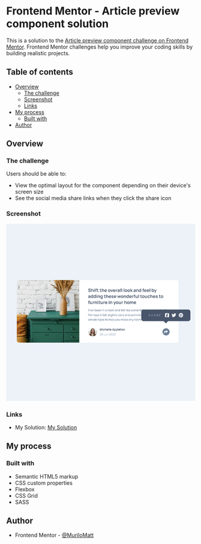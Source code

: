 # Frontend Mentor - Article preview component solution

This is a solution to the [Article preview component challenge on Frontend Mentor](https://www.frontendmentor.io/challenges/article-preview-component-dYBN_pYFT). Frontend Mentor challenges help you improve your coding skills by building realistic projects. 

## Table of contents

- [Overview](#overview)
  - [The challenge](#the-challenge)
  - [Screenshot](#screenshot)
  - [Links](#links)
- [My process](#my-process)
  - [Built with](#built-with)
- [Author](#author)

## Overview

### The challenge

Users should be able to:

- View the optimal layout for the component depending on their device's screen size
- See the social media share links when they click the share icon

### Screenshot

![](./images/mySolution.png)

### Links

- My Solution: [My Solution](https://your-solution-url.com)

## My process

### Built with

- Semantic HTML5 markup
- CSS custom properties
- Flexbox
- CSS Grid
- SASS

## Author

- Frontend Mentor - [@MuriloMatt](https://www.frontendmentor.io/profile/MuriloMatt)
